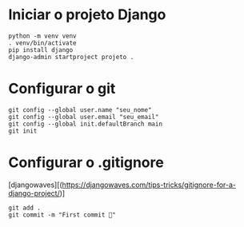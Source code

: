 # Iniciar o projeto Django

```
python -m venv venv
. venv/bin/activate
pip install django
django-admin startproject projeto .
```

# Configurar o git

```
git config --global user.name "seu_nome"
git config --global user.email "seu_email"
git config --global init.defaultBranch main
git init
```

# Configurar o .gitignore
[djangowaves][(https://djangowaves.com/tips-tricks/gitignore-for-a-django-project/)]

```
git add .
git commit -m "First commit 🎉"
```